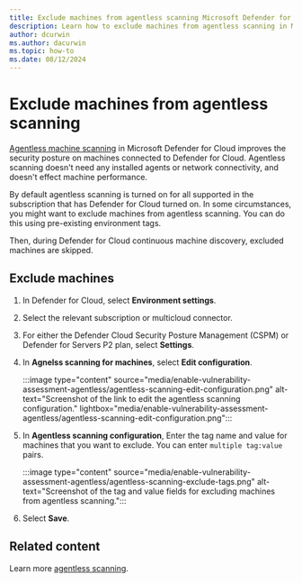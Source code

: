 ```yaml
---
title: Exclude machines from agentless scanning Microsoft Defender for Cloud
description: Learn how to exclude machines from agentless scanning in Microsoft Defender for Cloud.
author: dcurwin
ms.author: dacurwin
ms.topic: how-to
ms.date: 08/12/2024
---
```


# Exclude machines from agentless scanning

[Agentless machine scanning](concept-agentless-data-collection.md) in Microsoft Defender for Cloud improves the security posture on machines connected to Defender for Cloud. Agentless scanning doesn't need any installed agents or network connectivity, and doesn't effect machine performance.

By default agentless scanning is turned on for all supported in the subscription that has Defender for Cloud turned on. In some circumstances, you might want to exclude machines from agentless scanning. You can do this using pre-existing environment tags. 

Then, during Defender for Cloud continuous machine discovery, excluded machines are skipped.

## Exclude machines

1. In Defender for Cloud, select **Environment settings**.
1. Select the relevant subscription or multicloud connector.
1. For either the Defender Cloud Security Posture Management (CSPM) or Defender for Servers P2 plan, select **Settings**.
1. In **Agnelss scanning for machines**, select **Edit configuration**.

    :::image type="content" source="media/enable-vulnerability-assessment-agentless/agentless-scanning-edit-configuration.png" alt-text="Screenshot of the link to edit the agentless scanning configuration." lightbox="media/enable-vulnerability-assessment-agentless/agentless-scanning-edit-configuration.png":::

1. In **Agentless scanning configuration**, Enter the tag name and value for machines that you want to exclude. You can enter `multiple tag:value` pairs.

    :::image type="content" source="media/enable-vulnerability-assessment-agentless/agentless-scanning-exclude-tags.png" alt-text="Screenshot of the tag and value fields for excluding machines from agentless scanning.":::

1. Select **Save**.

## Related content

Learn more [agentless scanning](concept-agentless-data-collection.md).

